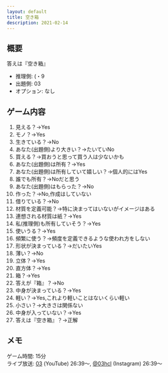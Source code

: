 ```yaml
---
layout: default
title: 空き箱
description: 2021-02-14
---
```


## 概要

答えは『空き箱』

- 推理側: (・9
- 出題側: 03
- オプション: なし

## ゲーム内容

1. 見える？→Yes
2. モノ？→Yes
3. 生きている？→No
4. あなた(出題側)より大きい？→たいていNo
5. 買える？→買おうと思って買う人は少ないかも
6. あなた(出題側)は所有？→Yes
7. あなた(出題側)は所有していて嬉しい？→個人的にはYes
8. 誰でも所有？→Noだと思う
9. あなた(出題側)はもらった？→No
10. 作った？→No,作成はしていない
11. 借りている？→No
12. 材質を定義可能？→特に決まってはいないがイメージはある
13. 連想される材質は紙？→Yes
14. 私(推理側)も所有していそう？→Yes
15. 使いうる？→Yes
16. 頻繁に使う？→頻度を定義できるような使われ方をしない
17. 形状が決まっている？→だいたいYes
18. 薄い？→No
19. 立体？→Yes
20. 直方体？→Yes
21. 箱？→Yes
22. 答えが『箱』？→No
23. 中身が決まっている？→Yes
24. 軽い？→Yes,これより軽いことはないくらい軽い
25. 小さい？→大きさは関係ない
26. 中身が入っていない？→Yes
27. 答えは『空き箱』？→正解

## メモ

ゲーム時間: 15分  
ライブ放送: [03](https://www.youtube.com/watch?v=cWpcz7SsXi0&t=1599s) (YouTube) 26:39～, [@03hcl](https://www.instagram.com/tv/CLRY8Rajl1O/) (Instagram) 26:39～
